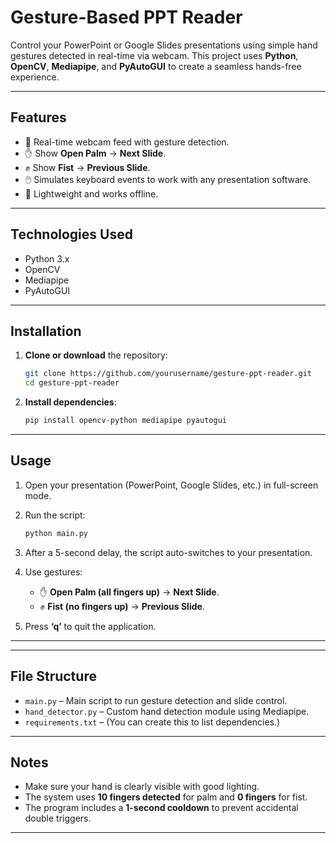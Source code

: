 
# Gesture-Based PPT Reader

Control your PowerPoint or Google Slides presentations using simple hand gestures detected in real-time via webcam. This project uses **Python**, **OpenCV**, **Mediapipe**, and **PyAutoGUI** to create a seamless hands-free experience.

---

## Features

- 🎥 Real-time webcam feed with gesture detection.
- ✋ Show **Open Palm** → **Next Slide**.
- ✊ Show **Fist** → **Previous Slide**.
- 🖱️ Simulates keyboard events to work with any presentation software.
- 🧠 Lightweight and works offline.

---

## Technologies Used

- Python 3.x
- OpenCV
- Mediapipe
- PyAutoGUI

---

## Installation

1. **Clone or download** the repository:

   ```bash
   git clone https://github.com/yourusername/gesture-ppt-reader.git
   cd gesture-ppt-reader
   ```

2. **Install dependencies**:

   ```bash
   pip install opencv-python mediapipe pyautogui
   ```

---

## Usage

1. Open your presentation (PowerPoint, Google Slides, etc.) in full-screen mode.
2. Run the script:

   ```bash
   python main.py
   ```

3. After a 5-second delay, the script auto-switches to your presentation.
4. Use gestures:
   - ✋ **Open Palm (all fingers up)** → **Next Slide**.
   - ✊ **Fist (no fingers up)** → **Previous Slide**.

5. Press **‘q’** to quit the application.

---


---

## File Structure

- `main.py` – Main script to run gesture detection and slide control.
- `hand_detector.py` – Custom hand detection module using Mediapipe.
- `requirements.txt` – (You can create this to list dependencies.)

---

## Notes

- Make sure your hand is clearly visible with good lighting.
- The system uses **10 fingers detected** for palm and **0 fingers** for fist.
- The program includes a **1-second cooldown** to prevent accidental double triggers.

---

